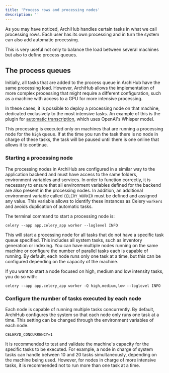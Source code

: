 ```yaml
---
title: 'Process rows and processing nodes'
description: ''
---
```


As you may have noticed, ArchiHub handles certain tasks in what we call processing rows. Each user has its own processing and in turn the system can also add automatic processing.

This is very useful not only to balance the load between several machines but also to define process queues.

## The process queues

Initially, all tasks that are added to the process queue in ArchiHub have the same processing load. However, ArchiHub allows the implementation of more complex processing that might require a different configuration, such as a machine with access to a GPU for more intensive processing.

In these cases, it is possible to deploy a processing node on that machine, dedicated exclusively to the most intensive tasks. An example of this is the plugin for [automatic transcription](https://github.com/Archihub-App/transcribeWhisperX), which uses OpenAI's Whisper model.

This processing is executed only on machines that are running a processing node for the `high` queue. If at the time you run the task there is no node in charge of these tasks, the task will be paused until there is one online that allows it to continue.

### Starting a processing node

The processing nodes in ArchiHub are configured in a similar way to the application backend and must have access to the same folders, environment variables and services. In order to function correctly, it is necessary to ensure that all environment variables defined for the backend are also present in the processing nodes. In addition, an additional environment variable called `CELERY_WORKER` must be defined and assigned any value. This variable allows to identify these instances as Celery `workers` and avoids duplication of automatic tasks.

The terminal command to start a processing node is:

```
celery --app app.celery_app worker --loglevel INFO
```

This will start a processing node for all tasks that do not have a specific task queue specified. This includes all system tasks, such as inventory generation or indexing. You can have multiple nodes running on the same machine or configure the number of parallel tasks each is capable of running. By default, each node runs only one task at a time, but this can be configured depending on the capacity of the machine.

If you want to start a node focused on high, medium and low intensity tasks, you do so with:

```
celery --app app.celery_app worker -Q high,medium,low --loglevel INFO
```

### Configure the number of tasks executed by each node

Each node is capable of running multiple tasks concurrently. By default, ArchiHub configures the system so that each node only runs one task at a time. This setting can be changed through the environment variables of each node.

```
CELERYD_CONCURRENCY=1
```
It is recommended to test and validate the machine's capacity for the specific tasks to be executed. For example, a node in charge of system tasks can handle between 10 and 20 tasks simultaneously, depending on the machine being used. However, for nodes in charge of more intensive tasks, it is recommended not to run more than one task at a time.